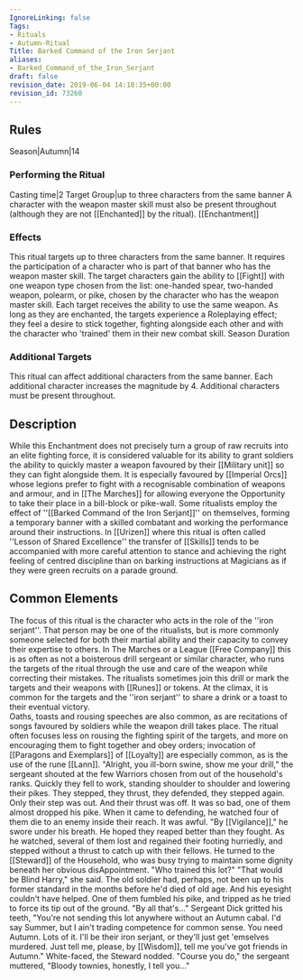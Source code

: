 ```yaml
---
IgnoreLinking: false
Tags:
- Rituals
- Autumn-Ritual
Title: Barked Command of the Iron Serjant
aliases:
- Barked_Command_of_the_Iron_Serjant
draft: false
revision_date: 2019-06-04 14:18:35+00:00
revision_id: 73260
---
```


## Rules
Season|Autumn|14
### Performing the Ritual
Casting time|2 Target Group|up to three characters from the same banner A character with the weapon master skill must also be present throughout (although they are not [[Enchanted]] by the ritual).
[[Enchantment]]
### Effects
This ritual targets up to three characters from the same banner. It requires the participation of a character who is part of that banner who has the weapon master skill. The target characters gain the ability to [[Fight]] with one weapon type chosen from the list: one-handed spear, two-handed weapon, polearm, or pike, chosen by the character who has the weapon master skill. Each target receives the ability to use the same weapon.
As long as they are enchanted, the targets experience a Roleplaying effect; they feel a desire to stick together, fighting alongside each other and with the character who 'trained' them in their new combat skill.
Season Duration
### Additional Targets
This ritual can affect additional characters from the same banner. Each additional character increases the magnitude by 4. Additional characters must be present throughout.
## Description
While this Enchantment does not precisely turn a group of raw recruits into an elite fighting force, it is considered valuable for its ability to grant soldiers the ability to quickly master a weapon favoured by their [[Military unit]] so they can fight alongside them. It is especially favoured by [[Imperial Orcs]] whose legions prefer to fight with a recognisable combination of weapons and armour, and in [[The Marches]] for allowing everyone the Opportunity to take their place in a bill-block or pike-wall.
Some ritualists employ the effect of ''[[Barked Command of the Iron Serjant]]'' on themselves, forming a temporary banner with a skilled combatant and working the performance around their instructions. In [[Urizen]] where this ritual is often called ''Lesson of Shared Excellence'' the transfer of [[Skills]] tends to be accompanied with more careful attention to stance and achieving the right feeling of centred discipline than on barking instructions at Magicians as if they were green recruits on a parade ground.
## Common Elements
The focus of this ritual is the character who acts in the role of the ''iron serjant''. That person may be one of the ritualists, but is more commonly someone selected for both their martial ability and their capacity to convey their expertise to others. In The Marches or a League [[Free Company]] this is as often as not a boisterous drill sergeant or similar character, who runs the targets of the ritual through the use and care of the weapon while correcting their mistakes. The ritualists sometimes join this drill or mark the targets and their weapons with [[Runes]] or tokens. At the climax, it is common for the targets and the ''iron serjant'' to share a drink or a toast to their eventual victory.  
Oaths, toasts and rousing speeches are also common, as are recitations of songs favoured by soldiers while the weapon drill takes place. The ritual often focuses less on rousing the fighting spirit of the targets, and more on encouraging them to fight together and obey orders; invocation of [[Paragons and Exemplars]] of [[Loyalty]] are especially common, as is the use of the rune [[Lann]].
"Alright, you ill-born swine, show me your drill," the sergeant shouted at the few Warriors chosen from out of the household's ranks. Quickly they fell to work, standing shoulder to shoulder and lowering their pikes. They stepped, they thrust, they defended, they stepped again.
Only their step was out. And their thrust was off. It was so bad, one of them almost dropped his pike. When it came to defending, he watched four of them die to an enemy inside their reach. It was awful.
"By [[Vigilance]]," he swore under his breath. He hoped they reaped better than they fought. As he watched, several of them lost and regained their footing hurriedly, and stepped without a thrust to catch up with their fellows. He turned to the [[Steward]] of the Household, who was busy trying to maintain some dignity beneath her obvious disAppointment. "Who trained this lot?"
"That would be Blind Harry," she said. The old soldier had, perhaps, not been up to his former standard in the months before he'd died of old age. And his eyesight couldn't have helped.
One of them fumbled his pike, and tripped as he tried to force its tip out of the ground.
"By all that's..." Sergeant Dick gritted his teeth, "You're not sending this lot anywhere without an Autumn cabal. I'd say Summer, but I ain't trading competence for common sense. You need Autumn. Lots of it. I'll be their iron serjant, or they'll just get 'emselves murdered. Just tell me, please, by [[Wisdom]], tell me you've got friends in Autumn." White-faced, the Steward nodded. "Course you do," the sergeant muttered, "Bloody townies, honestly, I tell you..."